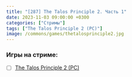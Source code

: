 ```yaml
---
title: "[287] The Talos Principle 2. Часть 1"
date: 2023-11-03 09:00:00 +0300
categories: ["Стримы"]
tags: ["The Talos Principle 2 (PC)"]
image: /commons/games/thetalosprinciple2.jpg
---
```


### Игры на стриме:
+ [ ] [The Talos Principle 2 (PC)](/tags/the-talos-principle-2-pc)
